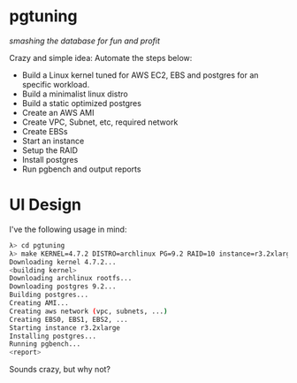 # pgtuning

*smashing the database for fun and profit*

Crazy and simple idea: Automate the steps below:

- Build a Linux kernel tuned for AWS EC2, EBS and postgres for an
  specific workload.
- Build a minimalist linux distro
- Build a static optimized postgres
- Create an AWS AMI
- Create VPC, Subnet, etc, required network
- Create EBSs
- Start an instance
- Setup the RAID
- Install postgres
- Run pgbench and output reports

# UI Design

I've the following usage in mind:

```sh
λ> cd pgtuning
λ> make KERNEL=4.7.2 DISTRO=archlinux PG=9.2 RAID=10 instance=r3.2xlarge
Downloading kernel 4.7.2...
<building kernel>
Downloading archlinux rootfs...
Downloading postgres 9.2...
Building postgres...
Creating AMI...
Creating aws network (vpc, subnets, ...)
Creating EBS0, EBS1, EBS2, ...
Starting instance r3.2xlarge
Installing postgres...
Running pgbench...
<report>
```

Sounds crazy, but why not?
